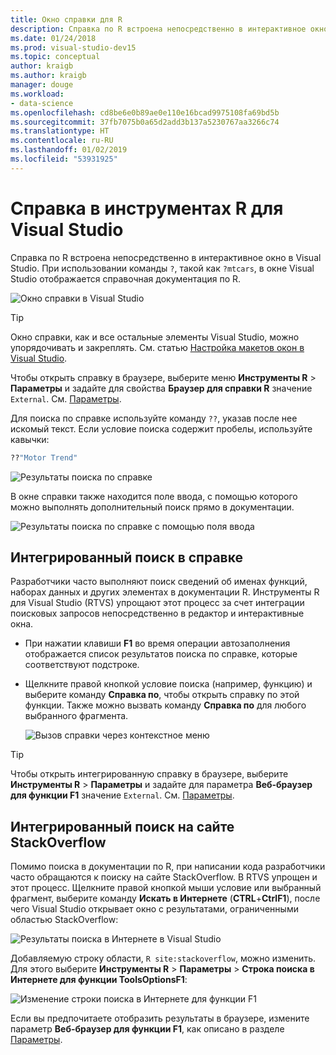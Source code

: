 ```yaml
---
title: Окно справки для R
description: Справка по R встроена непосредственно в интерактивное окно в Visual Studio (знак "?") .
ms.date: 01/24/2018
ms.prod: visual-studio-dev15
ms.topic: conceptual
author: kraigb
ms.author: kraigb
manager: douge
ms.workload:
- data-science
ms.openlocfilehash: cd8be6e0b89ae0e110e16bcad9975108fa69bd5b
ms.sourcegitcommit: 37fb7075b0a65d2add3b137a5230767aa3266c74
ms.translationtype: HT
ms.contentlocale: ru-RU
ms.lasthandoff: 01/02/2019
ms.locfileid: "53931925"
---
```

# <a name="help-in-r-tools-for-visual-studio"></a>Справка в инструментах R для Visual Studio

Справка по R встроена непосредственно в интерактивное окно в Visual Studio. При использовании команды `?`, такой как `?mtcars`, в окне Visual Studio отображается справочная документация по R.

![Окно справки в Visual Studio](media/help-window.png)

> [!Tip]
> Окно справки, как и все остальные элементы Visual Studio, можно упорядочивать и закреплять. См. статью [Настройка макетов окон в Visual Studio](../ide/customizing-window-layouts-in-visual-studio.md).
>
> Чтобы открыть справку в браузере, выберите меню **Инструменты R** > **Параметры** и задайте для свойства **Браузер для справки R** значение `External`. См. [Параметры](options-for-r-tools-in-visual-studio.md).

Для поиска по справке используйте команду `??`, указав после нее искомый текст. Если условие поиска содержит пробелы, используйте кавычки:

```R
??"Motor Trend"
```

![Результаты поиска по справке](media/help-search1.png)

В окне справки также находится поле ввода, с помощью которого можно выполнять дополнительный поиск прямо в документации.

![Результаты поиска по справке с помощью поля ввода](media/help-search2.png)

## <a name="integrated-help-lookup"></a>Интегрированный поиск в справке

Разработчики часто выполняют поиск сведений об именах функций, наборах данных и других элементах в документации R. Инструменты R для Visual Studio (RTVS) упрощают этот процесс за счет интеграции поисковых запросов непосредственно в редактор и интерактивные окна.

- При нажатии клавиши **F1** во время операции автозаполнения отображается список результатов поиска по справке, которые соответствуют подстроке.
- Щелкните правой кнопкой условие поиска (например, функцию) и выберите команду **Справка по**, чтобы открыть справку по этой функции. Также можно вызвать команду **Справка по** для любого выбранного фрагмента.

    ![Вызов справки через контекстное меню](media/help-right-click.png)

> [!Tip]
> Чтобы открыть интегрированную справку в браузере, выберите **Инструменты R** > **Параметры** и задайте для параметра **Веб-браузер для функции F1** значение `External`. См. [Параметры](options-for-r-tools-in-visual-studio.md).

## <a name="integrated-stackoverflow-search"></a>Интегрированный поиск на сайте StackOverflow

Помимо поиска в документации по R, при написании кода разработчики часто обращаются к поиску на сайте StackOverflow. В RTVS упрощен и этот процесс. Щелкните правой кнопкой мыши условие или выбранный фрагмент, выберите команду **Искать в Интернете** (**CTRL**+**CtrlF1**), после чего Visual Studio открывает окно с результатами, ограниченными областью StackOverflow:

![Результаты поиска в Интернете в Visual Studio](media/help-web-search-results.png)

Добавляемую строку области, `R site:stackoverflow`, можно изменить. Для этого выберите **Инструменты R** > **Параметры** > **Строка поиска в Интернете для функции ToolsOptionsF1**:

![Изменение строки поиска в Интернете для функции F1](media/options-dialog.png)

Если вы предпочитаете отобразить результаты в браузере, измените параметр **Веб-браузер для функции F1**, как описано в разделе [Параметры](options-for-r-tools-in-visual-studio.md).
